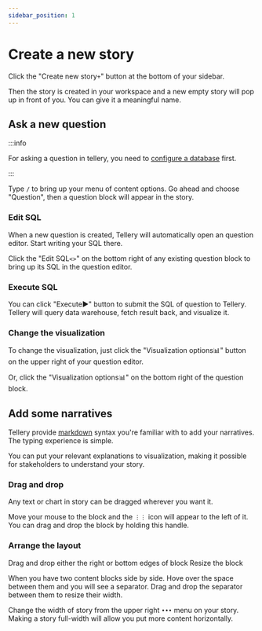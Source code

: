 ```yaml
---
sidebar_position: 1
---
```


# Create a new story


Click the "Create new story`+`" button at the bottom of your sidebar. 


Then the story is created in your workspace and a new empty story will pop up in front of you. You can give it a meaningful name.



## Ask a new question


:::info

For asking a question in tellery, you need to [configure a database](/docs/how-to-use/configure-database) first.

:::



Type `/` to bring up your menu of content options. Go ahead and choose "Question", then a question block will appear in the story.


### Edit SQL


When a new question is created, Tellery will automatically open an question editor. Start writing your SQL there.


Click the "Edit SQL`<>`" on the bottom right of any existing question block to bring up its SQL in the question editor.


### Execute SQL


You can click "Execute▶️" button to submit the SQL of question to Tellery. Tellery will query data warehouse, fetch result back, and visualize it.


###  Change the visualization


To change the visualization, just click the "Visualization options📊" button on the upper right of your question editor.


Or, click the "Visualization options📊" on the bottom right of the question block.



## Add some narratives 


Tellery provide [markdown](/docs/how-to-use/markdown) syntax you're familiar with to add your narratives. The typing experience is simple.


You can put your relevant explanations to visualization, making it possible for stakeholders to understand your story.



### Drag and drop

Any text or chart in story can be dragged wherever you want it. 


Move your mouse to the block and the `⋮⋮` icon will appear to the left of it. You can drag and drop the block by holding this handle. 




### Arrange the layout


Drag and drop either the right or bottom edges of block Resize the block


When you have two content blocks side by side. Hove over the space between them and you will see a separator. Drag and drop the separator between them to resize their width.


Change the width of story from the upper right `•••` menu on your story. Making a story full-width will allow you put more content horizontally.